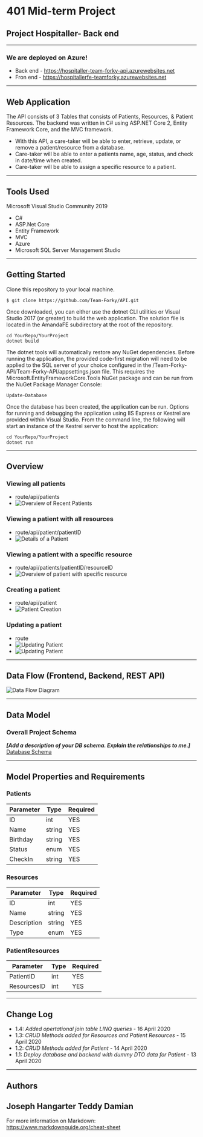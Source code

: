 # 401 Mid-term Project 

## Project Hospitaller- Back end
---
### We are deployed on Azure!
* Back end - https://hospitaller-team-forky-api.azurewebsites.net
* Fron end - https://hospitallerfe-teamforky.azurewebsites.net


---
## Web Application

The API consists of 3 Tables that consists of Patients, Resources, & Patient Resources.
The backend was written in C# using ASP.NET Core 2, Entity Framework Core, and the MVC framework.

* With this API, a care-taker will be able to enter, retrieve, update, or remove a patient/resource from a database. 
* Care-taker will be able to enter a patients name, age, status, and check in date/time when created.
* Care-taker will be able to assign a specific resource to a patient. 
---

## Tools Used
Microsoft Visual Studio Community 2019

- C#
- ASP.Net Core
- Entity Framework
- MVC
- Azure
- Microsoft SQL Server Management Studio

---

## Getting Started

Clone this repository to your local machine.

```
$ git clone https://github.com/Team-Forky/API.git
```
Once downloaded, you can either use the dotnet CLI utilities or Visual Studio 2017 (or greater) to build the web application. The solution file is located in the AmandaFE subdirectory at the root of the repository.
```
cd YourRepo/YourProject
dotnet build
```
The dotnet tools will automatically restore any NuGet dependencies. Before running the application, the provided code-first migration will need to be applied to the SQL server of your choice configured in the /Team-Forky-API/Team-Forky-API/appsettings.json file. This requires the Microsoft.EntityFrameworkCore.Tools NuGet package and can be run from the NuGet Package Manager Console:
```
Update-Database
```
Once the database has been created, the application can be run. Options for running and debugging the application using IIS Express or Kestrel are provided within Visual Studio. From the command line, the following will start an instance of the Kestrel server to host the application:
```
cd YourRepo/YourProject
dotnet run
```
---

## Overview

### Viewing all patients
* route/api/patients
* ![Overview of Recent Patients](assets/readallpatients.png)

### Viewing a patient with all resources
* route/api/patient/patientID
* ![Details of a Patient](assets/patientwithallresrouces.png)

### Viewing a patient with a specific resource
* route/api/patients/patientID/resourceID
* ![Overview of patient with specific resource](assets/patientwithresource.png)

### Creating a patient
* route/api/patient
* ![Patient Creation](assets/createpatient.png)

### Updating a patient
* route
* ![Updating Patient](assets/updatepatient.png)
* ![Updating Patient](assets/showupdatepatient.png)


---
## Data Flow (Frontend, Backend, REST API)
![Data Flow Diagram](assets/ERD.png)

---
## Data Model

### Overall Project Schema
***[Add a description of your DB schema. Explain the relationships to me.]***
[Database Schema]()

---
## Model Properties and Requirements

### Patients

| Parameter | Type | Required |
| --- | --- | --- |
| ID  | int | YES |
| Name | string | YES |
| Birthday | string | YES |
| Status | enum | YES |
| CheckIn | string | YES |

### Resources

| Parameter | Type | Required |
| --- | --- | --- |
| ID  | int | YES |
| Name | string | YES |
| Description | string | YES |
| Type | enum | YES |

### PatientResources

| Parameter | Type | Required |
| --- | --- | --- |
| PatientID  | int | YES |
| ResourcesID | int | YES |

---

## Change Log
* 1.4: *Added opertational join table LINQ queries*  - 16 April 2020
* 1.3: *CRUD Methods added for Resources and Patient Resources* - 15 April 2020
* 1.2: *CRUD Methods added for Patient* - 14 April 2020 
* 1.1: *Deploy database and backend with dummy DTO data for Patient* - 13 April 2020  

---

## Authors
Joseph Hangarter
Teddy Damian
---

For more information on Markdown: https://www.markdownguide.org/cheat-sheet
